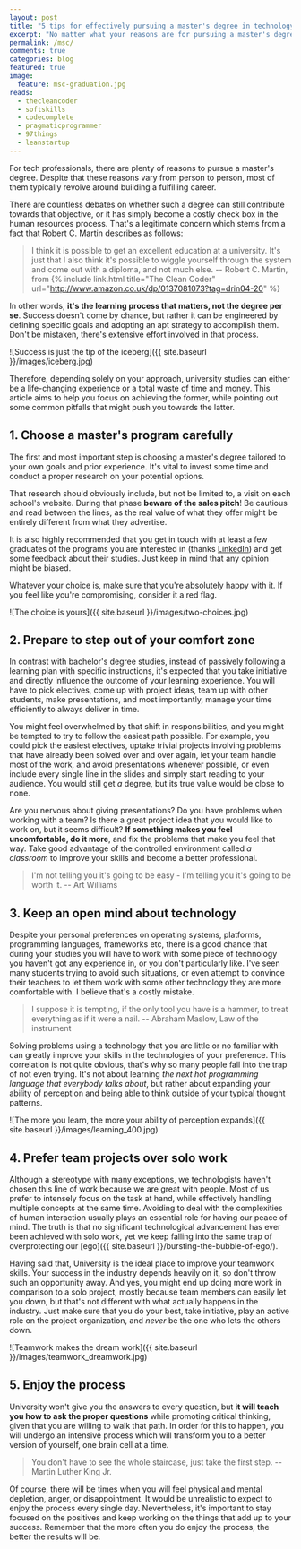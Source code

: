 ```yaml
---
layout: post
title: "5 tips for effectively pursuing a master's degree in technology"
excerpt: "No matter what your reasons are for pursuing a master's degree, here's how to make the most out of it."
permalink: /msc/
comments: true
categories: blog
featured: true
image:
  feature: msc-graduation.jpg
reads:
  - thecleancoder
  - softskills
  - codecomplete
  - pragmaticprogrammer
  - 97things
  - leanstartup
---
```


For tech professionals, there are plenty of reasons to pursue a master's degree. Despite that these reasons vary from person to person, most of them typically revolve around building a fulfilling career.

There are countless debates on whether such a degree can still contribute towards that objective, or it has simply become a costly check box in the human resources process. That's a legitimate concern which stems from a fact that Robert C. Martin describes as follows:

> I think it is possible to get an excellent education at a university. It's just that I also think it's possible to wiggle yourself through the system and come out with a diploma, and not much else. -- Robert C. Martin, from {% include link.html title="The Clean Coder" url="http://www.amazon.co.uk/dp/0137081073?tag=drin04-20" %}

In other words, **it's the learning process that matters, not the degree per se**. Success doesn't come by chance, but rather it can be engineered by defining specific goals and adopting an apt strategy to accomplish them. Don't be mistaken, there's extensive effort involved in that process. 

![Success is just the tip of the iceberg]({{ site.baseurl }}/images/iceberg.jpg)

 Therefore, depending solely on your approach, university studies can either be a life-changing experience or a total waste of time and money. This article aims to help you focus on achieving the former, while pointing out some common pitfalls that might push you towards the latter.
 
## 1. Choose a master's program carefully

The first and most important step is choosing a master's degree tailored to your own goals and prior experience. It's vital to invest some time and conduct a proper research on your potential options. 

That research should obviously include, but not be limited to, a visit on each school's website. During that phase **beware of the sales pitch**! Be cautious and read between the lines, as the real value of what they offer might be entirely different from what they advertise. 

It is also highly recommended that you get in touch with at least a few graduates of the programs you are interested in (thanks [LinkedIn](https://www.linkedin.com/)) and get some feedback about their studies. Just keep in mind that any opinion might be biased.

Whatever your choice is, make sure that you're absolutely happy with it. If you feel like you're compromising, consider it a red flag.

![The choice is yours]({{ site.baseurl }}/images/two-choices.jpg)

## 2. Prepare to step out of your comfort zone

In contrast with bachelor's degree studies, instead of passively following a learning plan with specific instructions, it's expected that you take initiative and directly influence the outcome of your learning experience. You will have to pick electives, come up with project ideas, team up with other students, make presentations, and most importantly, manage your time efficiently to always deliver in time.

You might feel overwhelmed by that shift in responsibilities, and you might be tempted to try to follow the easiest path possible. For example, you could pick the easiest electives, uptake trivial projects involving problems that have already been solved over and over again, let your team handle most of the work, and avoid presentations whenever possible, or even include every single line in the slides and simply start reading to your audience. You would still get *a* degree, but its true value would be close to none.

Are you nervous about giving presentations? Do you have problems when working with a team? Is there a great project idea that you would like to work on, but it seems difficult? **If something makes you feel uncomfortable, do it more**, and fix the problems that make you feel that way. Take good advantage of the controlled environment called *a classroom* to improve your skills and become a better professional.

> I'm not telling you it's going to be easy - I'm telling you it's going to be worth it. -- Art Williams

## 3. Keep an open mind about technology

Despite your personal preferences on operating systems, platforms, programming languages, frameworks etc, there is a good chance that during your studies you will have to work with some piece of technology you haven't got any experience in, or you don't particularly like. I've seen many students trying to avoid such situations, or even attempt to convince their teachers to let them work with some other technology they are more comfortable with. I believe that's a costly mistake.

> I suppose it is tempting, if the only tool you have is a hammer, to treat everything as if it were a nail. -- Abraham Maslow, Law of the instrument

Solving problems using a technology that you are little or no familiar with can greatly improve your skills in the technologies of your preference. This correlation is not quite obvious, that's why so many people fall into the trap of not even trying. It's not about learning *the next hot programming language that everybody talks about*, but rather about expanding your ability of perception and being able to think outside of your typical thought patterns.

![The more you learn, the more your ability of perception expands]({{ site.baseurl }}/images/learning_400.jpg)

## 4. Prefer team projects over solo work

Although a stereotype with many exceptions, we technologists haven't chosen this line of work because we are great with people. Most of us prefer to intensely focus on the task at hand, while effectively handling multiple concepts at the same time. Avoiding to deal with the complexities of human interaction usually plays an essential role for having our peace of mind. The truth is that no significant technological advancement has ever been achieved with solo work, yet we keep falling into the same trap of overprotecting our [ego]({{ site.baseurl }}/bursting-the-bubble-of-ego/).

Having said that, University is the ideal place to improve your teamwork skills. Your success in the industry depends heavily on it, so don't throw such an opportunity away. And yes, you might end up doing more work in comparison to a solo project, mostly because team members can easily let you down, but that's not different with what actually happens in the industry. Just make sure that you do your best, take initiative, play an active role on the project organization, and *never* be the one who lets the others down.  

![Teamwork makes the dream work]({{ site.baseurl }}/images/teamwork_dreamwork.jpg)

## 5. Enjoy the process

University won't give you the answers to every question, but **it will teach you how to ask the proper questions** while promoting critical thinking, given that you are willing to walk that path. In order for this to happen, you will undergo an intensive process which will transform you to a better version of yourself, one brain cell at a time.

> You don't have to see the whole staircase, just take the first step. -- Martin Luther King Jr.

Of course, there will be times when you will feel physical and mental depletion, anger, or disappointment. It would be unrealistic to expect to enjoy the process every single day. Nevertheless, it's important to stay focused on the positives and keep working on the things that add up to your success. Remember that the more often you do enjoy the process, the better the results will be.
